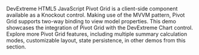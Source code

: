 DevExtreme HTML5 JavaScript Pivot Grid is a client-side component available as a Knockout control. Making use of the MVVM pattern, Pivot Grid supports two-way binding to view model properties. This demo showcases the integration of Pivot Grid with the DevExtreme Chart control. Explore more Pivot Grid features, including multiple summary calculation modes, customizable layout, state persistence, in other demos from this section.